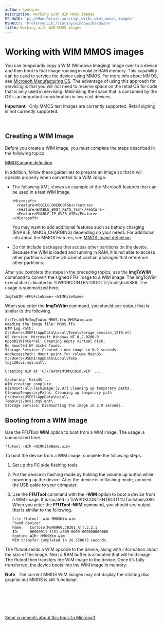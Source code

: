 ```yaml
---
author: kpacquer
Description: Working with WIM MMOS images
MS-HAID: 'p\_phManuRetail.working\_with\_wim\_mmos\_images'
MSHAttr: 'PreferredLib:/library/windows/hardware'
title: Working with WIM MMOS images
---
```


# Working with WIM MMOS images


You can temporarily copy a WIM (Windows Imaging) image over to a device and then boot to that image running in volatile RAM memory. This capability can be used to service the device using MMOS. For more info about MMOS, see [Microsoft Manufacturing OS](microsoft-manufacturing-os.md). The advantage of using this approach for servicing is that you will not need to reserve space on the retail OS for code that is only used in servicing. Minimizing the space that is consumed by the OS is an important consideration in low cost devices.

**Important**  
Only MMOS test images are currently supported. Retail signing is not currently supported.

 

## <span id="Creating_a_WIM_Image"></span><span id="creating_a_wim_image"></span><span id="CREATING_A_WIM_IMAGE"></span>Creating a WIM Image


Before you create a WIM image, you must complete the steps described in the following topics:

[MMOS image definition](mmos-image-definition.md)

In addition, follow these guidelines to prepare an image so that it will operate properly when converted to a WIM image.

-   The following XML shows an example of the Microsoft features that can be used in a test WIM Image.

    ``` syntax
    <Microsoft>
      <Feature>MOBILECOREBOOTSH</Feature>
      <Feature>ENABLE_BOOT_KEYS_TEST</Feature>
      <Feature>ENABLE_IP_OVER_USB</Feature>
    </Microsoft>
    ```

    You may want to add additional features such as battery charging (ENABLE\_MMOS\_CHARGING) depending on your needs. For additional info about the MMOS features, see [MMOS image definition](mmos-image-definition.md).

-   Do not include packages that access other partitions on the device. Because the WIM is loaded and running in RAM, it is not able to access other partitions and the OS cannot contain packages that reference other partitions.

After you complete the steps in the preceding topics, use the **ImgToWIM** command to convert the signed FFU image to a WIM image. The ImgToWim executable is located in %WPDKCONTENTROOT%\\Tools\\bin\\i386. The usage is summarized here.

``` syntax
ImgToWIM <FFUFileName> <WIMFileName> 
```

When you enter the **ImgToWim** command, you should see output that is similar to the following.

``` syntax
C:\TestWIM>ImgToWim MMOS.ffu MMOSWim.wim
Reading the image file: MMOS.ffu
ETW Log Path: C:\Users\USER1\AppData\Local\Temp\storage_session_1210.etl
OS Version: Microsoft Windows NT 6.2.9200.0
OpenDiskInternal: Creating empty virtual disk.
No mounted WP disks found.
Storage Service: Created a new image in 0.7 seconds.
AddAccessPath: Mount point for volume MainOS: C:\Users\USER1\AppData\Local\Temp
\oji20cvi.mq5.mnt\.

Creating WIM at 'C:\TestWIM\MMOSWim.wim' ...

Capturing 'MainOS'...
WIM creation complete.
DismountFullFlashImage:[2.87] Cleaning up temporary paths.
CleanupTemporaryPaths: Cleaning up temporary path C:\Users\USER1\AppData\Local\
Temp\oji20cvi.mq5.mnt\.
Storage Service: Dismounting the image in 2.9 seconds.
```

## <span id="Booting_from_a_WIM_Image"></span><span id="booting_from_a_wim_image"></span><span id="BOOTING_FROM_A_WIM_IMAGE"></span>Booting from a WIM Image


Use the FFUTool **WIM** option to boot from a WIM image. The usage is summarized here.

``` syntax
ffutool -WIM <WIMFileName.wim>
```

To boot the device from a WIM image, complete the following steps.

1.  Set up the PC side flashing tools.

2.  Put the device in flashing mode by holding the volume up button while powering up the device. After the device is in flashing mode, connect the USB cable to your computer.

3.  Use the **FFUTool** command with the **-WIM** option to boot a device from a WIM image. It is located in %WPDKCONTENTROOT%\\Tools\\bin\\i386. When you enter the **FFUTool -WIM** command, you should see output that is similar to the following.

    ``` syntax
    C:\> ffutool -wim MMOSWim.wim
    Found device:
    Name:   Contoso.MSM8960.JD301_ATT.3.2.1
    ID:     00000011-f151-a509-0000-000000000000
    Booting WIM: MMOSWim.wim
    WIM transfer completed in 26.550073 seconds.
    ```

The ffutool sends a WIM opcode to the device, along with information about the size of the image. Next a RAM buffer is allocated that will hold image. The ffutool then transfers the WIM image to the device. Once it’s fully transferred, the device boots into the WIM image in memory.

**Note**  
The current MMOS WIM images may not display the rotating disc graphic but MMOS is still functional.

 

 

 

[Send comments about this topic to Microsoft](mailto:wsddocfb@microsoft.com?subject=Documentation%20feedback%20%5Bp_phManuRetail\p_phManuRetail%5D:%20Working%20with%20WIM%20MMOS%20images%20%20RELEASE:%20%284/11/2016%29&body=%0A%0APRIVACY%20STATEMENT%0A%0AWe%20use%20your%20feedback%20to%20improve%20the%20documentation.%20We%20don't%20use%20your%20email%20address%20for%20any%20other%20purpose,%20and%20we'll%20remove%20your%20email%20address%20from%20our%20system%20after%20the%20issue%20that%20you're%20reporting%20is%20fixed.%20While%20we're%20working%20to%20fix%20this%20issue,%20we%20might%20send%20you%20an%20email%20message%20to%20ask%20for%20more%20info.%20Later,%20we%20might%20also%20send%20you%20an%20email%20message%20to%20let%20you%20know%20that%20we've%20addressed%20your%20feedback.%0A%0AFor%20more%20info%20about%20Microsoft's%20privacy%20policy,%20see%20http://privacy.microsoft.com/default.aspx. "Send comments about this topic to Microsoft")



